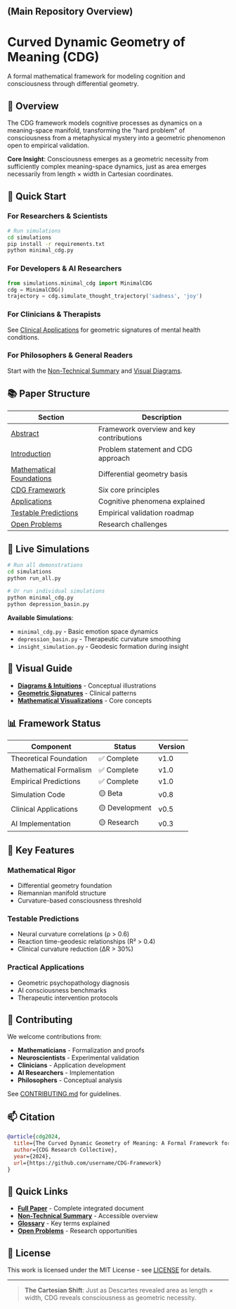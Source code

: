 ##  (Main Repository Overview)


# Curved Dynamic Geometry of Meaning (CDG)

A formal mathematical framework for modeling cognition and consciousness through differential geometry.

## 🎯 Overview

The CDG framework models cognitive processes as dynamics on a meaning-space manifold, transforming the "hard problem" of consciousness from a metaphysical mystery into a geometric phenomenon open to empirical validation.

**Core Insight**: Consciousness emerges as a geometric necessity from sufficiently complex meaning-space dynamics, just as area emerges necessarily from length × width in Cartesian coordinates.

## 🚀 Quick Start

### For Researchers & Scientists
```bash
# Run simulations
cd simulations
pip install -r requirements.txt
python minimal_cdg.py
```

### For Developers & AI Researchers
```python
from simulations.minimal_cdg import MinimalCDG
cdg = MinimalCDG()
trajectory = cdg.simulate_thought_trajectory('sadness', 'joy')
```

### For Clinicians & Therapists
See [Clinical Applications](sections/05-applications.md#54-psychopathology-as-geometric-distortion) for geometric signatures of mental health conditions.

### For Philosophers & General Readers
Start with the [Non-Technical Summary](sections/15-non-technical.md) and [Visual Diagrams](sections/12-diagrams.md).

## 📚 Paper Structure

| Section | Description |
|---------|-------------|
| [Abstract](sections/01-abstract.md) | Framework overview and key contributions |
| [Introduction](sections/02-introduction.md) | Problem statement and CDG approach |
| [Mathematical Foundations](sections/03-mathematical-foundations.md) | Differential geometry basis |
| [CDG Framework](sections/04-cdg-framework.md) | Six core principles |
| [Applications](sections/05-applications.md) | Cognitive phenomena explained |
| [Testable Predictions](sections/06-predictions.md) | Empirical validation roadmap |
| [Open Problems](sections/14-open-problems.md) | Research challenges |

## 🔬 Live Simulations

```bash
# Run all demonstrations
cd simulations
python run_all.py

# Or run individual simulations
python minimal_cdg.py
python depression_basin.py
```

**Available Simulations**:
- `minimal_cdg.py` - Basic emotion space dynamics
- `depression_basin.py` - Therapeutic curvature smoothing  
- `insight_simulation.py` - Geodesic formation during insight

## 🎨 Visual Guide

- [**Diagrams & Intuitions**](sections/12-diagrams.md) - Conceptual illustrations
- [**Geometric Signatures**](sections/05-applications.md#54-psychopathology-as-geometric-distortion) - Clinical patterns
- [**Mathematical Visualizations**](sections/12-diagrams.md#122-mathematical-visualization) - Core concepts

## 📊 Framework Status

| Component | Status | Version |
|-----------|--------|---------|
| Theoretical Foundation | ✅ Complete | v1.0 |
| Mathematical Formalism | ✅ Complete | v1.0 |
| Empirical Predictions | ✅ Complete | v1.0 |
| Simulation Code | 🟡 Beta | v0.8 |
| Clinical Applications | 🟡 Development | v0.5 |
| AI Implementation | 🟡 Research | v0.3 |

## 🎯 Key Features

### Mathematical Rigor
- Differential geometry foundation
- Riemannian manifold structure
- Curvature-based consciousness threshold

### Testable Predictions
- Neural curvature correlations (ρ > 0.6)
- Reaction time-geodesic relationships (R² > 0.4)
- Clinical curvature reduction (ΔR > 30%)

### Practical Applications
- Geometric psychopathology diagnosis
- AI consciousness benchmarks
- Therapeutic intervention protocols

## 🤝 Contributing

We welcome contributions from:
- **Mathematicians** - Formalization and proofs
- **Neuroscientists** - Experimental validation
- **Clinicians** - Application development
- **AI Researchers** - Implementation
- **Philosophers** - Conceptual analysis

See [CONTRIBUTING.md](CONTRIBUTING.md) for guidelines.

## 📫 Citation

```bibtex
@article{cdg2024,
  title={The Curved Dynamic Geometry of Meaning: A Formal Framework for Modeling Cognition and Consciousness},
  author={CDG Research Collective},
  year={2024},
  url={https://github.com/username/CDG-Framework}
}
```

## 🔗 Quick Links

- [**Full Paper**](index.md) - Complete integrated document
- [**Non-Technical Summary**](sections/15-non-technical.md) - Accessible overview
- [**Glossary**](sections/16-glossary.md) - Key terms explained
- [**Open Problems**](sections/14-open-problems.md) - Research opportunities

## 📄 License

This work is licensed under the MIT License - see [LICENSE](LICENSE) for details.

---

> **The Cartesian Shift**: Just as Descartes revealed area as length × width, CDG reveals consciousness as geometric necessity.
